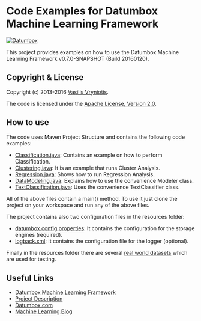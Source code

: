 Code Examples for Datumbox Machine Learning Framework
=====================================================

[![Datumbox](http://www.datumbox.com/img/logo.png)](http://www.datumbox.com/)

This project provides examples on how to use the Datumbox Machine Learning Framework v0.7.0-SNAPSHOT (Build 20160120). 

Copyright & License
-------------------

Copyright (c) 2013-2016 [Vasilis Vryniotis](http://blog.datumbox.com/author/bbriniotis/). 

The code is licensed under the [Apache License, Version 2.0](https://github.com/datumbox/datumbox-framework/blob/master/LICENSE).

How to use
----------

The code uses Maven Project Structure and contains the following code examples:

- [Classification.java](https://github.com/datumbox/datumbox-framework-examples/tree/master/src/main/java/com/datumbox/examples/Classification.java): Contains an example on how to perform Classification.
- [Clustering.java](https://github.com/datumbox/datumbox-framework-examples/tree/master/src/main/java/com/datumbox/examples/Clustering.java): It is an example that runs Cluster Analysis.
- [Regression.java](https://github.com/datumbox/datumbox-framework-examples/tree/master/src/main/java/com/datumbox/examples/Regression.java): Shows how to run Regression Analysis.
- [DataModeling.java](https://github.com/datumbox/datumbox-framework-examples/tree/master/src/main/java/com/datumbox/examples/DataModeling.java): Explains how to use the convenience Modeler class.
- [TextClassification.java](https://github.com/datumbox/datumbox-framework-examples/tree/master/src/main/java/com/datumbox/examples/TextClassification.java): Uses the convenience TextClassifier class.

All of the above files contain a main() method. To use it just clone the project on your workspace and run any of the above files.

The project contains also two configuration files in the resources folder:

- [datumbox.config.properties](https://github.com/datumbox/datumbox-framework-examples/blob/master/src/main/resources/datumbox.config.properties): It contains the configuration for the storage engines (required).
- [logback.xml](https://github.com/datumbox/datumbox-framework-examples/blob/master/src/main/resources/logback.xml): It contains the configuration file for the logger (optional).

Finally in the resources folder there are several [real world datasets](https://github.com/datumbox/datumbox-framework-examples/blob/master/src/main/resources/datasets/) which are used for testing.

Useful Links
------------

- [Datumbox Machine Learning Framework](https://github.com/datumbox/datumbox-framework/)
- [Project Description](http://blog.datumbox.com/new-open-source-machine-learning-framework-written-in-java/)
- [Datumbox.com](http://www.datumbox.com/)
- [Machine Learning Blog](http://blog.datumbox.com/)

